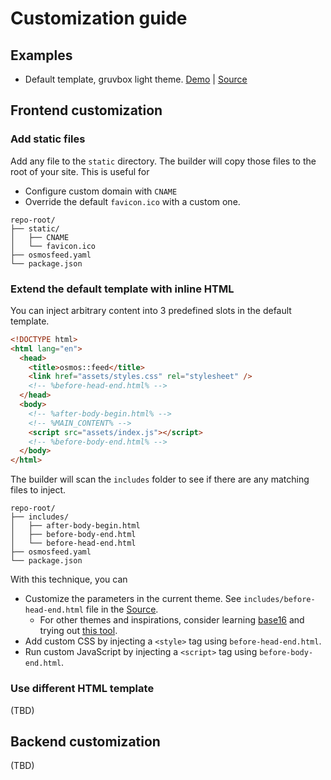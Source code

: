 # Customization guide

## Examples

- Default template, gruvbox light theme. [Demo](https://osmoscraft.github.io/osmosfeed-examples/default-gruvbox-light/) | [Source](https://github.com/osmoscraft/osmosfeed-examples/tree/main/examples/default-gruvbox-light)

## Frontend customization

### Add static files

Add any file to the `static` directory. The builder will copy those files to the root of your site. This is useful for

- Configure custom domain with `CNAME`
- Override the default `favicon.ico` with a custom one.

```
repo-root/
├── static/
│   ├── CNAME
│   └── favicon.ico
├── osmosfeed.yaml
└── package.json
```

### Extend the default template with inline HTML

You can inject arbitrary content into 3 predefined slots in the default template.

```html
<!DOCTYPE html>
<html lang="en">
  <head>
    <title>osmos::feed</title>
    <link href="assets/styles.css" rel="stylesheet" />
    <!-- %before-head-end.html% -->
  </head>
  <body>
    <!-- %after-body-begin.html% -->
    <!-- %MAIN_CONTENT% -->
    <script src="assets/index.js"></script>
    <!-- %before-body-end.html% -->
  </body>
</html>
```

The builder will scan the `includes` folder to see if there are any matching files to inject.

```
repo-root/
├── includes/
│   ├── after-body-begin.html
│   ├── before-body-end.html
│   └── before-head-end.html
├── osmosfeed.yaml
└── package.json
```

With this technique, you can

- Customize the parameters in the current theme. See `includes/before-head-end.html` file in the [Source](https://github.com/osmoscraft/osmosfeed-examples/tree/main/examples/default-gruvbox-light).
  - For other themes and inspirations, consider learning [base16](https://github.com/chriskempson/base16) and trying out [this tool](https://terminal.sexy/).
- Add custom CSS by injecting a `<style>` tag using `before-head-end.html`.
- Run custom JavaScript by injecting a `<script>` tag using `before-body-end.html`.

### Use different HTML template

(TBD)

## Backend customization

(TBD)
